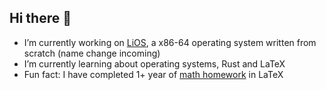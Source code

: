 ## Hi there 👋
- I’m currently working on [LiOS](https://github.com/glolichen/lios), a x86-64 operating system written from scratch (name change incoming)
- I’m currently learning about operating systems, Rust and LaTeX
- Fun fact: I have completed 1+ year of [math homework](https://github.com/glolichen/peddie-math) in LaTeX
